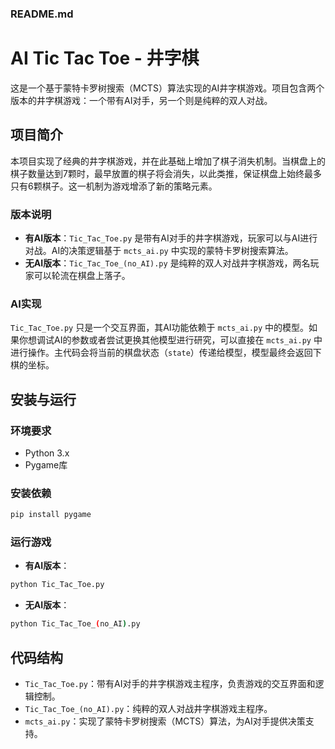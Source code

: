 ### README.md

# AI Tic Tac Toe - 井字棋

这是一个基于蒙特卡罗树搜索（MCTS）算法实现的AI井字棋游戏。项目包含两个版本的井字棋游戏：一个带有AI对手，另一个则是纯粹的双人对战。

## 项目简介
本项目实现了经典的井字棋游戏，并在此基础上增加了棋子消失机制。当棋盘上的棋子数量达到7颗时，最早放置的棋子将会消失，以此类推，保证棋盘上始终最多只有6颗棋子。这一机制为游戏增添了新的策略元素。

### 版本说明
- **有AI版本**：`Tic_Tac_Toe.py` 是带有AI对手的井字棋游戏，玩家可以与AI进行对战。AI的决策逻辑基于 `mcts_ai.py` 中实现的蒙特卡罗树搜索算法。
- **无AI版本**：`Tic_Tac_Toe_(no_AI).py` 是纯粹的双人对战井字棋游戏，两名玩家可以轮流在棋盘上落子。

### AI实现
`Tic_Tac_Toe.py` 只是一个交互界面，其AI功能依赖于 `mcts_ai.py` 中的模型。如果你想调试AI的参数或者尝试更换其他模型进行研究，可以直接在 `mcts_ai.py` 中进行操作。主代码会将当前的棋盘状态（`state`）传递给模型，模型最终会返回下棋的坐标。

## 安装与运行
### 环境要求
- Python 3.x
- Pygame库

### 安装依赖
```bash
pip install pygame
```

### 运行游戏
- **有AI版本**：
```bash
python Tic_Tac_Toe.py
```
- **无AI版本**：
```bash
python Tic_Tac_Toe_(no_AI).py
```

## 代码结构
- `Tic_Tac_Toe.py`：带有AI对手的井字棋游戏主程序，负责游戏的交互界面和逻辑控制。
- `Tic_Tac_Toe_(no_AI).py`：纯粹的双人对战井字棋游戏主程序。
- `mcts_ai.py`：实现了蒙特卡罗树搜索（MCTS）算法，为AI对手提供决策支持。

